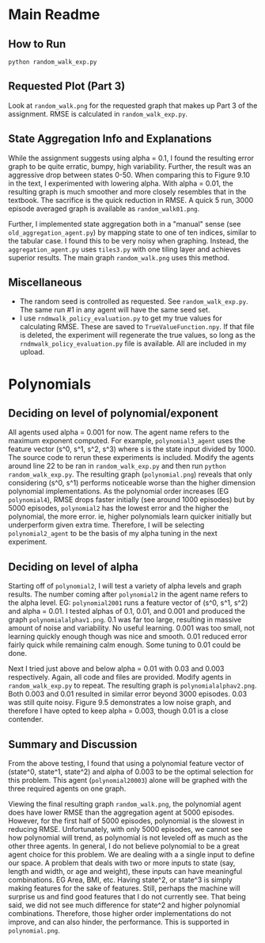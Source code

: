 # Main Readme
## How to Run
`python random_walk_exp.py`
## Requested Plot (Part 3)
Look at `random_walk.png` for the requested graph that makes up Part 3 of the assignment. RMSE is calculated in `random_walk_exp.py`.
## State Aggregation Info and Explanations 
While the assignment suggests using alpha = 0.1, I found the resulting error graph to be quite erratic, bumpy, high variability. Further, the result was an aggressive drop between states 0-50. When comparing this to Figure 9.10 in the text, I experimented with lowering alpha. With alpha = 0.01, the resulting graph is much smoother and more closely resembles that in the textbook. The sacrifice is the quick reduction in RMSE. A quick 5 run, 3000 episode averaged graph is available as `random_walk01.png`.

Further, I implemented state aggregation both in a "manual" sense (see `old_aggregation_agent.py`) by mapping state to one of ten indices, similar to the tabular case. I found this to be very noisy when graphing. Instead, the `aggregation_agent.py` uses `tiles3.py` with one tiling layer and achieves superior results. The main graph `random_walk.png` uses this method. 
## Miscellaneous
* The random seed is controlled as requested. See `random_walk_exp.py`. The same run #1 in any agent will have the same seed set. 
* I use `rndmwalk_policy_evaluation.py` to get my true values for calculating RMSE. These are saved to `TrueValueFunction.npy`. If that file is deleted, the experiment will regenerate the true values, so long as the `rndmwalk_policy_evaluation.py` file is available. All are included in my upload. 

# Polynomials
## Deciding on level of polynomial/exponent

All agents used alpha = 0.001 for now. The agent name refers to the maximum exponent computed. For example, `polynomial3_agent` uses the feature vector (s^0, s^1, s^2, s^3) where s is the state input divided by 1000. The source code to rerun these experiments is included. Modify the agents around line 22 to be ran in `random_walk_exp.py` and then run `python random_walk_exp.py`. The resulting graph (`polynomial.png`) reveals that only considering (s^0, s^1) performs noticeable worse than the higher dimension polynomial implementations. As the polynomial order increases (EG `polynomial4`), RMSE drops faster initially (see around 1000 episodes) but by 5000 episodes, `polynomial2` has the lowest error and the higher the polynomial, the more error. ie, higher polynomials learn quicker initially but underperform given extra time. Therefore, I will be selecting `polynomial2_agent` to be the basis of my alpha tuning in the next experiment.

## Deciding on level of alpha
Starting off of `polynomial2`, I will test a variety of alpha levels and graph results. The number coming after `polynomial2` in the agent name refers to the alpha level. EG: `polynomial2001` runs a feature vector of (s^0, s^1, s^2) and alpha = 0.01. I tested alphas of 0.1, 0.01, and 0.001 and produced the graph `polynomialalphav1.png`. 0.1 was far too large, resulting in massive amount of noise and variability. No useful learning. 0.001 was too small, not learning quickly enough though was nice and smooth. 0.01 reduced error fairly quick while remaining calm enough. Some tuning to 0.01 could be done.

Next I tried just above and below alpha = 0.01 with 0.03 and 0.003 respectively. Again, all code and files are provided. Modify agents in `random_walk_exp.py` to repeat. The resulting graph is `polynomialalphav2.png`. Both 0.003 and 0.01 resulted in similar error beyond 3000 episodes. 0.03 was still quite noisy. Figure 9.5 demonstrates a low noise graph, and therefore I have opted to keep alpha = 0.003, though 0.01 is a close contender.

## Summary and Discussion
 From the above testing, I found that using a polynomial feature vector of (state^0, state^1, state^2) and alpha of 0.003 to be the optimal selection for this problem. This agent (`polynomial20003`) alone will be graphed with the three required agents on one graph.

 Viewing the final resulting graph `random_walk.png`, the polynomial agent does have lower RMSE than the aggregation agent at 5000 episodes. However, for the first half of 5000 episodes, polynomial is the slowest in reducing RMSE. Unfortunately, with only 5000 episodes, we cannot see how polynomial will trend, as polynomial is not leveled off as much as the other three agents. In general, I do not believe polynomial to be a great agent choice for this problem. We are dealing with a a single input to define our space. A problem that deals with two or more inputs to state (say, length and width, or age and weight), these inputs can have meaningful combinations. EG Area, BMI, etc. Having state^2, or state^3 is simply making features for the sake of features. Still, perhaps the machine will surprise us and find good features that I do not currently see. That being said, we did not see much difference for state^2 and higher polynomial combinations. Therefore, those higher order implementations do not improve, and can also hinder, the performance. This is supported in `polynomial.png`. 